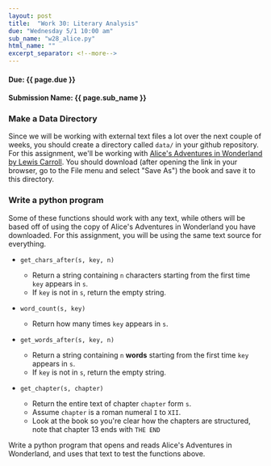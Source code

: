 ```yaml
---
layout: post
title:  "Work 30: Literary Analysis"
due: "Wednesday 5/1 10:00 am"
sub_name: "w28_alice.py"
html_name: ""
excerpt_separator: <!--more-->
---
```


#### Due: {{ page.due }}
#### Submission Name: {{ page.sub_name }}

### Make a Data Directory
Since we will be working with external text files a lot over the next couple of weeks, you should create a directory called `data/` in your github repository. For this assignment, we'll be working with [Alice's Adventures in Wonderland by Lewis Carroll](https://www.gutenberg.org/cache/epub/11/pg11.txt). You should download (after opening the link in your browser, go to the File menu and select "Save As") the book and save it to this directory.  

### Write a python program
Some of these functions should work with any text, while others will be based off of using the copy of Alice's Adventures in Wonderland you have downloaded. For this assignment, you will be using the same text source for everything.

- `get_chars_after(s, key, n)`
  - Return a string containing `n` characters starting from the first time `key` appears in `s`.
  - If `key` is not in `s`, return the empty string.


- `word_count(s, key)`
  - Return how many times `key` appears in `s`.

- `get_words_after(s, key, n)`
  - Return a string containing `n` __words__ starting from the first time `key` appears in `s`.
  - If `key` is not in `s`, return the empty string.

- `get_chapter(s, chapter)`
  - Return the entire text of chapter `chapter` form `s`.
  - Assume `chapter` is a roman numeral `I` to `XII`.
  - Look at the book so you're clear how the chapters are structured, note that chapter 13 ends with `THE END`

Write a python program that opens and reads Alice's Adventures in Wonderland, and uses that text to test the functions above.
